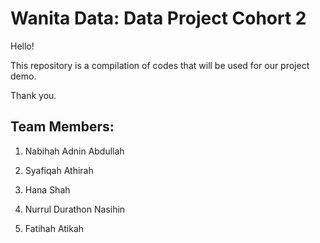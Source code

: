 # Wanita Data: Data Project Cohort 2

Hello!

This repository is a compilation of codes that will be used for our project demo.

Thank you.

## Team Members:

1. Nabihah Adnin Abdullah

2. Syafiqah Athirah

4. Hana Shah

5. Nurrul Durathon Nasihin

6. Fatihah Atikah
